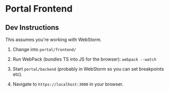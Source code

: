 
# Portal Frontend



## Dev Instructions

This assumes you're working with WebStorm.

1) Change into `portal/frontend/`

2) Run WebPack (bundles TS into JS for the browser): `webpack --watch`

3) Start `portal/backend` (probably in WebStorm so you can set breakpoints etc).

4) Navigate to `https://localhost:3000` in your browser.
